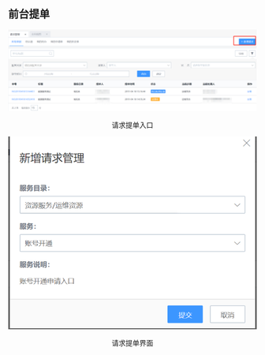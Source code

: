 ## 前台提单

![](../media/c7b6c4fe23e88554bf7be99c166f2239.png)

<center>请求提单入口</center>

![](../media/82e2dd6ffe90d4f412c8b3ca9926f91b.png)

<center>请求提单界面</center>